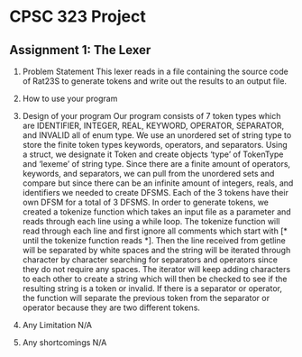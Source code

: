 # CPSC 323 Project
## Assignment 1: The Lexer

1. Problem Statement
This lexer reads in a file containing the source code of Rat23S to generate tokens and write out the results to an output file.
2. How to use your program 

3. Design of your program
Our program consists of 7 token types which are IDENTIFIER, INTEGER, REAL, KEYWORD, OPERATOR, SEPARATOR, and INVALID all of enum type. We use an unordered set of string type to store the finite token types keywords, operators, and separators. Using a struct, we designate it Token and create objects ‘type’ of TokenType and ‘lexeme’ of string type. Since there are a finite amount of operators, keywords, and separators, we can pull from the unordered sets and compare but since there can be an infinite amount of integers, reals, and identifiers we needed to create DFSMS. Each of the 3 tokens have their own DFSM for a total of 3 DFSMS. In order to generate tokens, we created a tokenize function which takes an input file as a parameter and reads through each line using a while loop. The tokenize function will read through each line and first ignore all comments which start with [* until the tokenize function reads *]. Then the line received from getline will be separated by white spaces and the string will be iterated through character by character searching for separators and operators since they do not require any spaces. The iterator will keep adding characters to each other to create a string which will then be checked to see if the resulting string is a token or invalid. If there is a separator or operator, the function will separate the previous token from the separator or operator because they are two different tokens. 
4. Any Limitation
N/A
5. Any shortcomings
N/A